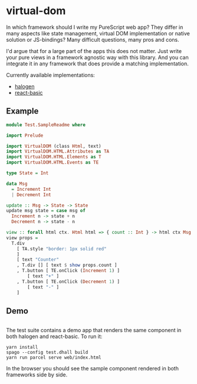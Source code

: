 # virtual-dom

In which framework should I write my PureScript web app? They differ in many
aspects like state management, virtual DOM implementation or native solution
or JS-bindings? Many difficult questions, many pros and cons.

I'd argue that for a large part of the apps this does not matter. Just write
your pure views in a framework agnostic way with this library. And you can
integrate it in any framework that does provide a matching implementation. 

Currently available implementations:
  - [halogen](https://github.com/thought2/virtual-dom-halogen)
  - [react-basic](https://github.com/thought2/virtual-dom-react-basic)

## Example
```hs
module Test.SampleReadme where

import Prelude

import VirtualDOM (class Html, text)
import VirtualDOM.HTML.Attributes as TA
import VirtualDOM.HTML.Elements as T
import VirtualDOM.HTML.Events as TE

type State = Int

data Msg
  = Increment Int
  | Decrement Int

update :: Msg -> State -> State
update msg state = case msg of
  Increment n -> state + n
  Decrement n -> state - n

view :: forall html ctx. Html html => { count :: Int } -> html ctx Msg
view props =
  T.div
    [ TA.style "border: 1px solid red"
    ]
    [ text "Counter"
    , T.div [] [ text $ show props.count ]
    , T.button [ TE.onClick (Increment 1) ]
        [ text "+" ]
    , T.button [ TE.onClick (Decrement 1) ]
        [ text "-" ]
    ]
```
## Demo
```hs

```
The test suite contains a demo app that renders the same component in both
halogen and react-basic. To run it:

```
yarn install
spago --config test.dhall build
yarn run parcel serve web/index.html 
```

In the browser you should see the sample component rendered in both
frameworks side by side.